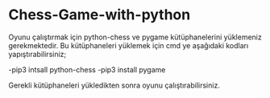 # Chess-Game-with-python

Oyunu çalıştırmak için python-chess ve pygame kütüphanelerini yüklemeniz gerekmektedir.
Bu kütüphaneleri yüklemek için cmd ye aşağıdaki kodları yapıştırabilirsiniz;

-pip3 intsall python-chess
-pip3 install pygame

Gerekli kütüphaneleri yükledikten sonra oyunu çalıştırabilirsiniz.
